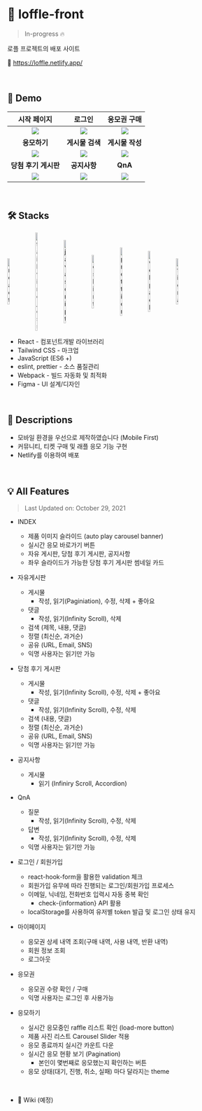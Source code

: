 # 🎱 loffle-front

> In-progress 🔥

로플 프로젝트의 배포 사이트

🔗 https://loffle.netlify.app/

<br>

## 🎨 Demo

|                                               <b>시작 페이지</b>                                                |                                                  <b>로그인</b>                                                  |                                               <b>응모권 구매</b>                                                |
| :-------------------------------------------------------------------------------------------------------------: | :-------------------------------------------------------------------------------------------------------------: | :-------------------------------------------------------------------------------------------------------------: |
| <img src=https://user-images.githubusercontent.com/24728385/139404425-e358076c-2d36-46fc-8e05-08a4756e1a20.gif> | <img src=https://user-images.githubusercontent.com/24728385/139404687-d36457bf-430e-4527-9e49-9dcec26edc5a.gif> | <img src=https://user-images.githubusercontent.com/24728385/139404770-9df88142-af70-4eda-a59a-2efba576d38a.gif> |
|                                                 <b>응모하기</b>                                                 |                                               <b>게시물 검색</b>                                                |                                               <b>게시물 작성</b>                                                |
| <img src=https://user-images.githubusercontent.com/24728385/139404863-693a0e29-b2b2-4e9e-919a-629513d06af3.gif> | <img src=https://user-images.githubusercontent.com/24728385/139404919-c7834cf1-bde4-47a8-ab99-75fbff04f2ae.gif> | <img src=https://user-images.githubusercontent.com/24728385/139404975-a6371e32-38b8-4e91-9999-05373894230b.gif> |
|                                             <b>당첨 후기 게시판</b>                                             |                                                 <b>공지사항</b>                                                 |                                                   <b>QnA</b>                                                    |
| <img src=https://user-images.githubusercontent.com/24728385/139405074-181ad906-1f1f-4232-b6cc-a715ad8051b7.gif> | <img src=https://user-images.githubusercontent.com/24728385/139405149-ce19773d-e06e-42b6-b8dd-40fb2c1af41a.gif> | <img src=https://user-images.githubusercontent.com/24728385/139405207-c4870e38-681c-406f-9207-4fd066e96c94.gif> |

<br>

## 🛠️ Stacks

<p style="display:flex;justify-content:start;align-items:center;gap:1em;width:100%;">
  <img src="https://user-images.githubusercontent.com/24728385/139563435-9775ba00-aad4-412b-855e-de827b01831d.png" alt="react" width=10%>
  <img src="https://user-images.githubusercontent.com/24728385/139563492-9ed6afd7-7eac-4518-9f5b-87b8d2b274cc.png" alt="tailwind_css" width=10%>
  <img src="https://user-images.githubusercontent.com/24728385/139563538-bc0b4710-d81a-4d15-9afd-97cce54dfade.png" alt="javascript" width=10%>
  <img src="https://user-images.githubusercontent.com/24728385/139563714-403f467b-3ac3-4996-898f-95e375702f85.png" alt="eslint" width=10%>
  <img src="https://user-images.githubusercontent.com/24728385/139563756-21492ec0-a3f4-4334-b4d1-4a563249a6fc.png" alt="prettier" width=10%>
  <img src="https://cdn.worldvectorlogo.com/logos/webpack-icon.svg" alt="webpack" width=10%>
  <img src="https://static.cdnlogo.com/logos/f/54/figma.svg" alt="figma" width=10%>
</p>

- React - 컴포넌트개발 라이브러리
- Tailwind CSS - 마크업
- JavaScript (ES6 +)
- eslint, prettier - 소스 품질관리
- Webpack - 빌드 자동화 및 최적화
- Figma - UI 설계/디자인

<br>

## 💬 Descriptions

- 모바일 환경을 우선으로 제작하였습니다 (Mobile First)
- 커뮤니티, 티켓 구매 및 래플 응모 기능 구현
- Netlify를 이용하여 배포

<br>

## 💡 All Features

> Last Updated on: October 29, 2021

- INDEX

  - 제품 이미지 슬라이드 (auto play carousel banner)
  - 실시간 응모 바로가기 버튼
  - 자유 게시판, 당첨 후기 게시판, 공지사항
  - 좌우 슬라이드가 가능한 당첨 후기 게시판 썸네일 카드

- 자유게시판

  - 게시물
    - 작성, 읽기(Paginiation), 수정, 삭제 + 좋아요
  - 댓글
    - 작성, 읽기(Infinity Scroll), 삭제
  - 검색 (제목, 내용, 댓글)
  - 정렬 (최신순, 과거순)
  - 공유 (URL, Email, SNS)
  - 익명 사용자는 읽기만 가능

- 당첨 후기 게시판

  - 게시물
    - 작성, 읽기(Infinity Scroll), 수정, 삭제 + 좋아요
  - 댓글
    - 작성, 읽기(Infinity Scroll), 수정, 삭제
  - 검색 (내용, 댓글)
  - 정렬 (최신순, 과거순)
  - 공유 (URL, Email, SNS)
  - 익명 사용자는 읽기만 가능

- 공지사항
  - 게시물
    - 읽기 (Infiniry Scroll, Accordion)
- QnA
  - 질문
    - 작성, 읽기(Infinity Scroll), 수정, 삭제
  - 답변
    - 작성, 읽기(Infinity Scroll), 수정, 삭제
  - 익명 사용자는 읽기만 가능
- 로그인 / 회원가입
  - react-hook-form을 활용한 validation 체크
  - 회원가입 유무에 따라 진행되는 로그인/회원가입 프로세스
  - 이메일, 닉네임, 전화번호 입력시 자동 중복 확인
    - check-{information} API 활용
  - localStorage를 사용하여 유저별 token 발급 및 로그인 상태 유지
- 마이페이지
  - 응모권 상세 내역 조회(구매 내역, 사용 내역, 반환 내역)
  - 회원 정보 조회
  - 로그아웃
- 응모권
  - 응모권 수량 확인 / 구매
  - 익명 사용자는 로그인 후 사용가능
- 응모하기

  - 실시간 응모중인 raffle 리스트 확인 (load-more button)
  - 제품 사진 리스트 Carousel Slider 적용
  - 응모 종료까지 실시간 카운트 다운
  - 실시간 응모 현황 보기 (Pagination)
    - 본인이 몇번째로 응모했는지 확인하는 버튼
  - 응모 상태(대기, 진행, 취소, 실패) 마다 달라지는 theme

<br>

- 📓 Wiki (예정)
